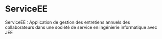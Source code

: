 # ServiceEE
ServiceEE : Application de gestion des entretiens annuels des collaborateurs dans une société de service en ingénierie informatique avec JEE

